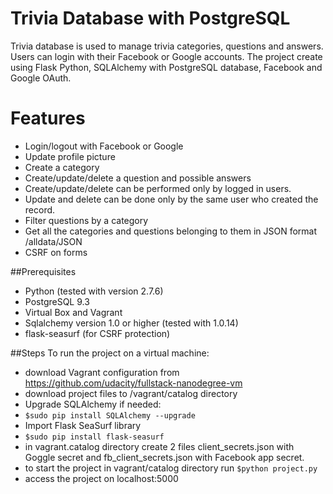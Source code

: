 # Trivia Database with PostgreSQL
Trivia database is used to manage trivia categories, questions and answers. Users can login with their Facebook or Google accounts.
The project create using Flask Python, SQLAlchemy with PostgreSQL database, Facebook and Google OAuth. 

# Features
- Login/logout with Facebook or Google
- Update profile picture
- Create a category
- Create/update/delete a question and possible answers
- Create/update/delete can be performed only by logged in users.
- Update and delete can be done only by the same user who created the record.
- Filter questions by a category
- Get all the categories and questions belonging to them in JSON format /alldata/JSON
- CSRF on forms


##Prerequisites
- Python (tested with version 2.7.6)
- PostgreSQL 9.3
- Virtual Box and Vagrant
- Sqlalchemy version 1.0 or higher (tested with 1.0.14)
- flask-seasurf (for CSRF protection)

##Steps
To run the project on a virtual machine:
- download Vagrant configuration from https://github.com/udacity/fullstack-nanodegree-vm
- download project files to /vagrant/catalog directory
- Upgrade SQLAlchemy if needed:
- `$sudo pip install SQLAlchemy --upgrade`
- Import Flask SeaSurf library
- `$sudo pip install flask-seasurf`
- in vagrant.catalog directory create 2 files client_secrets.json with Goggle secret and fb_client_secrets.json with Facebook app secret.
- to start the project in vagrant/catalog directory run `$python project.py`
- access the project on localhost:5000